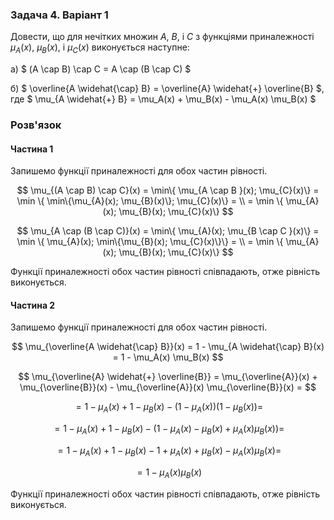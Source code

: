 ### Задача 4. Варіант 1 

Довести, що для нечітких множин $A$, $B$, і $C$ з функціями приналежності $\mu_A(x)$, $\mu_B(x)$, і $\mu_C(x)$ виконується наступне:

а) $ (A \cap B) \cap C = A \cap (B \cap C) $

б) $ \overline{A \widehat{\cap} B} = \overline{A} \widehat{+} \overline{B} $, где $ \mu_{A \widehat{+} B} = \mu_A(x) + \mu_B(x) - \mu_A(x) \mu_B(x) $

### Розв'язок

#### Частина 1

Запишемо функції приналежності для обох частин рівності.

$$ \mu_{(A \cap B) \cap C}(x) = \min\{ \mu_{A \cap B }(x);  \mu_{C}(x)\} = 
\min \{ \min\{\mu_{A}(x);  \mu_{B}(x)\};  \mu_{C}(x)\}  = \\ =
\min \{ \mu_{A}(x);  \mu_{B}(x);  \mu_{C}(x)\} 
$$

$$ \mu_{A \cap (B \cap C)}(x) = \min\{ \mu_{A}(x); \mu_{B \cap C }(x)\} = 
\min \{ \mu_{A}(x); \min\{\mu_{B}(x);  \mu_{C}(x)\}\}  = \\ =
\min \{ \mu_{A}(x);  \mu_{B}(x);  \mu_{C}(x)\} 
$$

Функції приналежності обох частин рівності співпадають, отже рівність виконується.

#### Частина 2

Запишемо функції приналежності для обох частин рівності.

$$ \mu_{\overline{A \widehat{\cap} B}}(x) = 1 - \mu_{A \widehat{\cap} B}(x) =  1 - \mu_A(x) \mu_B(x) $$

$$ \mu_{\overline{A} \widehat{+} \overline{B}} = \mu_{\overline{A}}(x) + \mu_{\overline{B}}(x) - \mu_{\overline{A}}(x) \mu_{\overline{B}}(x) = $$

$$ = 1 - \mu_A(x) + 1 - \mu_B(x) -  (1 - \mu_A(x))  (1 - \mu_B(x)) = $$

$$ = 1 - \mu_A(x) + 1 - \mu_B(x) -  (1 - \mu_A(x) - \mu_B(x) + \mu_A(x) \mu_B(x)) = $$

$$ = 1 - \mu_A(x) + 1 - \mu_B(x) -  1 + \mu_A(x) + \mu_B(x) - \mu_A(x) \mu_B(x) = $$

$$ = 1 - \mu_A(x) \mu_B(x)$$

Функції приналежності обох частин рівності співпадають, отже рівність виконується.
